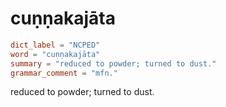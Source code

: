 # cuṇṇakajāta

``` toml
dict_label = "NCPED"
word = "cuṇṇakajāta"
summary = "reduced to powder; turned to dust."
grammar_comment = "mfn."
```

reduced to powder; turned to dust.

